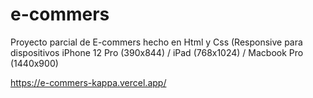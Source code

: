 # e-commers
Proyecto parcial de E-commers hecho en Html y Css (Responsive para dispositivos iPhone 12 Pro (390x844) / iPad (768x1024) / Macbook Pro (1440x900)


https://e-commers-kappa.vercel.app/
